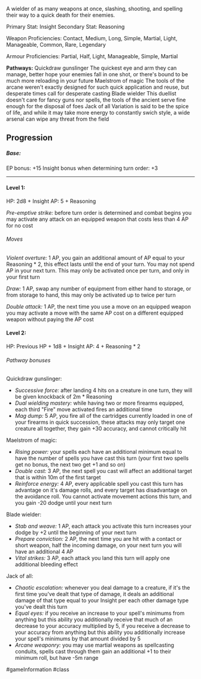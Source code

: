 A wielder of as many weapons at once, slashing, shooting, and spelling their way to a quick death for their enemies.

Primary Stat: Insight
Secondary Stat: Reasoning

Weapon Proficiencies: Contact, Medium, Long, Simple, Martial, Light, Manageable, Common, Rare, Legendary

Armour Proficiencies: Partial, Half, Light, Manageable, Simple, Martial

**Pathways:**
Quickdraw gunslinger
	The quickest eye and arm they can manage, better hope your enemies fall in one shot, or there's bound to be much more reloading in your future
Maelstrom of magic
	The tools of the arcane weren't exactly designed for such quick application and reuse, but desperate times call for desperate casting
Blade wielder
	This duellist doesn't care for fancy guns nor spells, the tools of the ancient serve fine enough for the disposal of foes
Jack of all
	Variation is said to be the spice of life, and while it may take more energy to constantly swich style, a wide arsenal can wipe any threat from the field

## Progression

##### Base:
EP bonus: +15
Insight bonus when determining turn order: +3

---
#### Level 1:

HP: 2d8 + Insight
AP: 5 + Reasoning

*Pre-emptive strike:* before turn order is determined and combat begins you may activate any attack on an equipped weapon that costs less than 4 AP for no cost
###### Moves
*Violent overture:* 1 AP, you gain an additional amount of AP equal to your Reasoning * 2, this effect lasts until the end of your turn. You may not spend AP in your next turn. This may only be activated once per turn, and only in your first turn

*Draw:* 1 AP, swap any number of equipment from either hand to storage, or from storage to hand, this may only be activated up to twice per turn

*Double attack:* 1 AP, the next time you use a move on an equipped weapon you may activate a move with the same AP cost on a different equipped weapon without paying the AP cost

#### Level 2:

HP: Previous HP + 1d8 + Insight
AP: 4 + Reasoning * 2

###### Pathway bonuses

Quickdraw gunslinger: 
- *Successive force:* after landing 4 hits on a creature in one turn, they will be given knockback of 2m * Reasoning
- *Dual wielding mastery:* while having two or more firearms equipped, each third "Fire" move activated fires an additional time
- *Mag dump:* 5 AP, you fire all of the cartridges currently loaded in one of your firearms in quick succession, these attacks may only target one creature all together, they gain +30 accuracy, and cannot critically hit

Maelstrom of magic:
- *Rising power:* your spells each have an additional minimum equal to have the number of spells you have cast this turn (your first two spells get no bonus, the next two get +1 and so on)
- *Double cast:* 3 AP, the next spell you cast will affect an additional target that is within 10m of the first target
- *Reinforce energy:* 4 AP, every applicable spell you cast this turn has advantage on it's damage rolls, and every target has disadvantage on the avoidance roll. You cannot activate movement actions this turn, and you gain -20 dodge until your next turn

Blade wielder:
- *Stab and weave:* 1 AP, each attack you activate this turn increases your dodge by +2 until the beginning of your next turn
- *Prepare conviction:* 2 AP, the next time you are hit with a contact or short weapon, half the incoming damage, on your next turn you will have an additional 4 AP
- *Vital strikes:* 3 AP, each attack you land this turn will apply one additional bleeding effect

Jack of all:
- *Chaotic escalation:* whenever you deal damage to a creature, if it's the first time you've dealt that type of damage, it deals an additional damage of that type equal to your Insight per each other damage type you've dealt this turn
- *Equal eyes:* if you receive an increase to your spell's minimums from anything but this ability you additionally receive that much of an decrease to your accuracy multiplied by 5, if you receive a decrease to your accuracy from anything but this ability you additionally increase your spell's minimums by that amount divided by 5
- *Arcane weaponry:* you may use martial weapons as spellcasting conduits, spells cast through them gain an additional +1 to their minimum roll, but have -5m range


#gameInformation #class